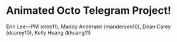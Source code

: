 # Animated Octo Telegram Project!

Erin Lee—PM (elee11), Maddy Andersen (mandersen10), Dean Carey (dcarey10), Kelly Huang (khuang11)
